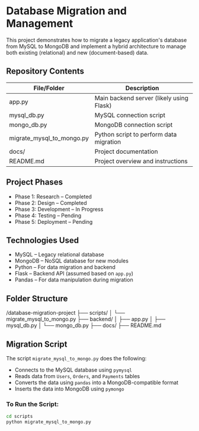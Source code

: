 # Database Migration and Management

This project demonstrates how to migrate a legacy application's database from MySQL to MongoDB and implement a hybrid architecture to manage both existing (relational) and new (document-based) data.

## Repository Contents

| File/Folder               | Description                                      |
|---------------------------|--------------------------------------------------|
| app.py                    | Main backend server (likely using Flask)         |
| mysql_db.py               | MySQL connection script                          |
| mongo_db.py               | MongoDB connection script                        |
| migrate_mysql_to_mongo.py| Python script to perform data migration          |
| docs/                     | Project documentation                            |
| README.md                 | Project overview and instructions                |

## Project Phases

- Phase 1: Research – Completed
- Phase 2: Design – Completed
- Phase 3: Development – In Progress
- Phase 4: Testing – Pending
- Phase 5: Deployment – Pending

## Technologies Used

- MySQL – Legacy relational database
- MongoDB – NoSQL database for new modules
- Python – For data migration and backend
- Flask – Backend API (assumed based on `app.py`)
- Pandas – For data manipulation during migration

## Folder Structure

/database-migration-project
├── scripts/
│ └── migrate_mysql_to_mongo.py
├── backend/
│ ├── app.py
│ ├── mysql_db.py
│ └── mongo_db.py
├── docs/
├── README.md


## Migration Script

The script `migrate_mysql_to_mongo.py` does the following:
- Connects to the MySQL database using `pymysql`
- Reads data from `Users`, `Orders`, and `Payments` tables
- Converts the data using `pandas` into a MongoDB-compatible format
- Inserts the data into MongoDB using `pymongo`

### To Run the Script:

```bash
cd scripts
python migrate_mysql_to_mongo.py

